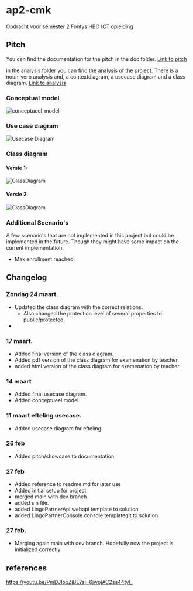 # ap2-cmk
Opdracht voor semester 2 Fontys HBO ICT opleiding

## Pitch

You can find the documentation for the pitch in the doc folder.
[Link to pitch](doc/pitch.md)

in the analysis folder you can find the analysis of the project. 
There is a noun-verb analysis and, a contextdiagram, a usecase diagram and a class diagram.
[Link to analysis](doc/analysis_and_design.md)

### Conceptual model
![conceptueel_model](https://www.plantuml.com/plantuml/png/VLAnhjim3Dpz5OAMJ7djMpiKGPe2BT2jGASkZCNOQcGga6dtzvyGWRPf1nvzlkFTKJpr38c7BbG9QmPg0ffVY2buQbRGFK7TyWByapoIgmvcXhwxeGRsEE9FQkFW3FJ6pg0fg5MQRp64_E5HeJzYlBcUX_iTQHK4CddqZ5w5YJ5n0ohr6KEaN4GDllX7Y1qex0okqVQ_O-qXv1PS_F3Pf3H62lvVpxg5BEq2VNkDa4frGSq4swgQbsdi-ziRMNDqyJyTlygdBcc-c80Z9guEs_sASbfYPb-nPm0sWy-InPzZyatBcRpSRUR7ReJCrB0CtcIvuWWlezZtdI9ANCbQYYRWZNSqbX0xDWun603wIv_C634z-zdLA6beFpzdbVSoUKYBsIIdrlGfhTs-toJIWTR2-V3cTvgWGXuUAuzvj03RtSdn2bbFbQexz8DS-Z84gRp2BFUlmxxaYOcOJcpnobpVxnABrOP6qcZdEJX6ukg4v8OkV000)

### Use case diagram
![Usecase Diagram](https://www.plantuml.com/plantuml/png/VPBVIyCm4CVVyrSSUo_eVWz49XEcC648cy-tzjR5fib8hdrG_DzDNRT5KtnhFldasyjTvexHSbKgeMZFm0Qip0yCcRIKiZHQOCh6maDMolFtYiWggVDskRMIT1Ri5HRJ0mlH9A3E5K5lvNMpHikQVDRns8DF0L0vIj7vxINjR2MBPWzrYGNf7g23pU8sjDRMx2MfnZcYSnUf7qeBerHJEG7-ZXg4LbCcUgkMJ9B__dKOgbjZBEV-7h2ZGhvVhT4_WHl9jI5xSSUX--OJCzAm2eH9A3phkbA6zgHzsy2RBqrNgVgWsYBcKVeqFFnAb3bOqizW2QxzU29R8_FbrApxbe-aI4D9t0xsEeiR8U3q4219xjlfd1z3Y_en6iLe7AD9ZAOnciN8bmN1iplJBjZlWeCkEEo2_Y9jJs9mboIdMhx4tA-hKdq3)

### Class diagram
#### Versie 1: 
![ClassDiagram](https://www.plantuml.com/plantuml/png/fLLVZwCs47_dKrZtKbQtgxwZQdi4k3rqBAI1L6hVV7YIjGGcPvjDLrM_UnriPsr88hMN5sT-C_xDZESFduJ4N8vz5mJ0nXuLW3cZR1-tahvI-TQy7G3z7I3rUzuMJRukikHBbIVP17tEYo8lco_PgeZBhnEKbtMpsIPDNfMJ_Dis_pFunx1_vXGOsS3t4OIi9PQZCEHnacJh9aid8SqIHMk4TLQcUVaq_K_YCicAmcXMHPLyLVyj-mQEc1CdubI5Mpt7sZXEdxApwPeFUmv2U34arRDApmQHb-jDzRJ9wdeIowgfctYZj0iIzusgT5ja9gCc_prl_ZYP_uHMM01gEom4sWqSjKFV3moD0ZZ2KdBwRPGW0lnDI8vRQIotIcs87oY9q7QaH4ixoeKiSGyHgjLjjjTmJmdfO8bt-98rmHAgtOfo-HAXL0aQXXxJphSyg6YE0oSU-d5xE36eLzZH3i95IFT8X-DZ7PvRBSAuHoO4Qp5tV-VwLsJ_sxb7b9sSXfvhJxysKOJBS5I9TSLYqbD6JqMKT62cTXzZGcev4c0o5FgCa07kpXODuFO5U2Zr6I43U35Sexb7uwGdzKpXtRxcudoxcIcSp0o2u2y9Z3YzgQEtU-Dv86C7OJyT4V9XXyw4Tv6kVXcEThR2kmZP_-zQFUcJig12_gBbntTwt-_b6MBBWG3HSdeubSvJw0JznHXYyoT2SvLvymtqmolyrtiwmPcAmdkkyrjJrYRjkUv74t-GQhL55pyARb-TSsF-OFki6hpAgBl3Pc9hRZFePXT-NN8u4NkhMUDYslJHRFERzMQm52IcdN2VG9V3ACAxomlGj2hnhplThllpLZKMZ-vypIxNw7Q0pafglu-OCebP2yx0waznk9iEVrtOrhrfKYlC-vnVfHA7WP5cy8svFYFamSu4Q5oitdIXGbC_trxhx6GOnyuQy8pjymi50J_7gK4EBT3N1Np3g-vMV-6V-dGd7nxH1_R14YrCEDs_61kxLHSsP3WoO-Alii0NVRR5HDWj-p0Uj8dN3O7nViCTYb3B0KiGF_UOuJq8z6XPlMjs22ugTIi7hcyd9EzjW-2J4iQ--nS0)
#### Versie 2:
![ClassDiagram](https://www.plantuml.com/plantuml/png/hLLRJwmw57xdLpJpX95vEA_4616g4XcO0yn9pdaZqwfDk73QuiIO_TzteQtIWhelsmU7hhM-hz-wjBrYlA9yQ6h7mUtGW0F3DEzg35uT8FvA68HtC9--Y_8GmRHqd6yoDC4LRKdx61mvUIRyfNpfDMntICfudy3mBej3E9bkuYI9q_8ENYT1UZ-PuhGeyqDOnbawhVy-nFy9Sib-GmbkKOx_7p3Z1Q_um1Hv48PmNy9eMaGm5BHgiOTf5AUtqtSOf25C4kMvJhBmNdnhzXoVAefcYYCXDzi5CZY8Rk5Rw9vsZnGpPcW8ivr8Juk8qtsUtUQmAAPbcfL56UJ2ko2ProYB3WbK6PNnFt7vxnX-h2l6G80QqXB6QSL9roh4kMLspzxCQEoREuX__jH2xJdqgE9uwTGmtSDTXuOQkytqumFJhEDpt7JF-0SXEXNJePFV4kI3kELoqLQDO2Wu5M7IWZ0xKjAFMHgESsltET83AoYbNQHgZwjRgGyVs2u5qld-BAvuwawMYs3cdWc0wDs5ZReKjRABfNs_MQuj5_FchvvKATNsV5rG3tpCgVANG_U7A6V56MTtjI0FX3AUBghI48HglBJNrLhqg3bxk2QKF_aW4Wjfnar5QZEo5s9E7KMcbNOrzlNzgSexhjo5EWyibNcWhkoeXI8F66eyO2lnWA72R8YuWnv8ZNzTpnURw-d7VDpQjPNe2q7TlU3L66PxPcStzCg8stsRDUnS0gsfipa_cCDthjbHZZ0NUOlpg-FUKZ4VAPqHC6OJC16XRrvbelX8Ue7aXfLD3uo_zl99COR3dVDwDgNHUCdXVi8_wuv-gPO7JRV6UCoaNLERRwNqzSgcocXUvnhWBfaziCxgWGyOFskPTGxadiZ6Yo9O3-_chmtOKlBunBUNODDkPB_MWb1tQcMCzU8vpeW1sw6NRZM5qcfmQs4I8MaroXerVnmh_XvtCGQkned1mEGP8yVHzAPUyMtVkuvZPY01Ehb5i7CbDXoQ-Zi0)

### Additional Scenario's
A few scenario's that are not implemented in this project but could be implemented in the future. Though they might have some impact on the current implementation.
- Max enrollment reached. 

## Changelog

### Zondag 24 maart. 
- Updated the class diagram with the correct relations.
  - Also changed the protection level of several properties to public/protected.
- 

### 17 maart. 
- Added final version of the class diagram. 
- Added pdf version of the class diagram for examenation by teacher.
- added html version of the class diagram for examenation by teacher.

### 14 maart
- Added final usecase diagram. 
- Added conceptueel model.

### 11 maart efteling usecase. 
- Added usecase diagram for efteling.

### 26 feb
- Added pitch/showcase to documentation

### 27 feb
- Added reference to readme.md for later use
- Added initial setup for project
- merged main with dev branch
- added sln file. 
- added LingoPartnerApi webapi template to solution
- added LingoPartnerConsole console templategit to solution

### 27 feb. 
- Merging again main with dev branch. Hopefully now the project is initialized correctly

## references

https://youtu.be/PmDJIooZjBE?si=6jwojAC2ss44tyl_


